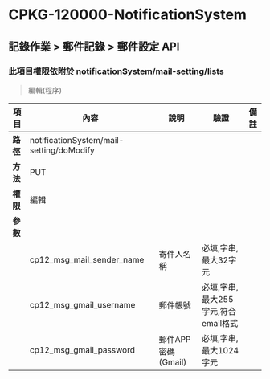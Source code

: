 # CPKG-120000-NotificationSystem

## 記錄作業 > 郵件記錄 > 郵件設定 API

### 此項目權限依附於 notificationSystem/mail-setting/lists

> 編輯(程序)

| 項目                      | 內容                       | 說明                |驗證                      |   備註         |
|---------------------------|----------------------------|----------------------|-----------------|----------------|
| <b>路徑</b>               | notificationSystem/mail-setting/doModify    |                        |                |                  |
| <b>方法</b>               | PUT                        |                    |                    |                 |
| <b>權限</b>               | 編輯                       |                     |                   |                 |
| <b>參數</b>               |                            |                       |                 |                 |
|                           | cp12_msg_mail_sender_name       | 寄件人名稱            | 必填,字串,最大32字元         |                 |
|                           | cp12_msg_gmail_username       | 郵件帳號            | 必填,字串,最大255字元,符合email格式          |                 |
|                           | cp12_msg_gmail_password      | 郵件APP密碼(Gmail)            | 必填,字串,最大1024字元          |                 |

